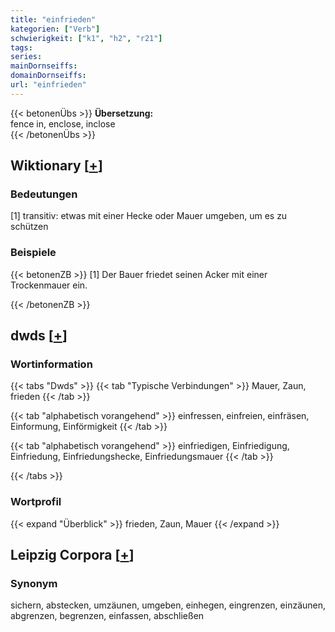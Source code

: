```yaml
---
title: "einfrieden"
kategorien: ["Verb"]
schwierigkeit: ["k1", "h2", "r21"]
tags:
series:
mainDornseiffs:
domainDornseiffs:
url: "einfrieden"
---
```


{{< betonenÜbs >}}
**Übersetzung:**  
fence in, enclose, inclose  
{{< /betonenÜbs >}}

## Wiktionary [[+](https://de.wiktionary.org/wiki/einfrieden)]

### Bedeutungen
[1] transitiv: etwas mit einer Hecke oder Mauer umgeben, um es zu schützen  

### Beispiele
{{< betonenZB >}}
[1] Der Bauer friedet seinen Acker mit einer Trockenmauer ein.  

{{< /betonenZB >}}


## dwds [[+](https://www.dwds.de/wb/einfrieden)]

### Wortinformation
{{< tabs "Dwds" >}}
{{< tab "Typische Verbindungen" >}}
Mauer, Zaun, frieden
{{< /tab >}}

{{< tab "alphabetisch vorangehend" >}}
einfressen, einfreien, einfräsen, Einformung, Einförmigkeit
{{< /tab >}}

{{< tab "alphabetisch vorangehend" >}}
einfriedigen, Einfriedigung, Einfriedung, Einfriedungshecke, Einfriedungsmauer
{{< /tab >}}

{{< /tabs >}}

### Wortprofil
{{< expand "Überblick" >}} frieden, Zaun, Mauer {{< /expand >}}

## Leipzig Corpora [[+](https://corpora.uni-leipzig.de/en/res?word=einfrieden&corpusId=deu_newscrawl-public_2018)]


### Synonym
sichern, abstecken, umzäunen, umgeben, einhegen, eingrenzen, einzäunen, abgrenzen, begrenzen, einfassen, abschließen

